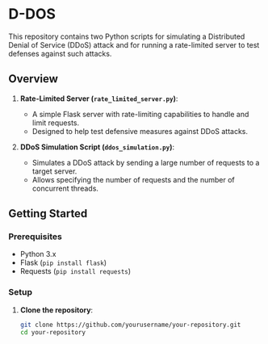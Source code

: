 # D-DOS

This repository contains two Python scripts for simulating a Distributed Denial of Service (DDoS) attack and for running a rate-limited server to test defenses against such attacks. 

## Overview

1. **Rate-Limited Server (`rate_limited_server.py`)**:
   - A simple Flask server with rate-limiting capabilities to handle and limit requests.
   - Designed to help test defensive measures against DDoS attacks.

2. **DDoS Simulation Script (`ddos_simulation.py`)**:
   - Simulates a DDoS attack by sending a large number of requests to a target server.
   - Allows specifying the number of requests and the number of concurrent threads.

## Getting Started

### Prerequisites

- Python 3.x
- Flask (`pip install flask`)
- Requests (`pip install requests`)

### Setup

1. **Clone the repository**:

   ```bash
   git clone https://github.com/yourusername/your-repository.git
   cd your-repository
   ```

   
